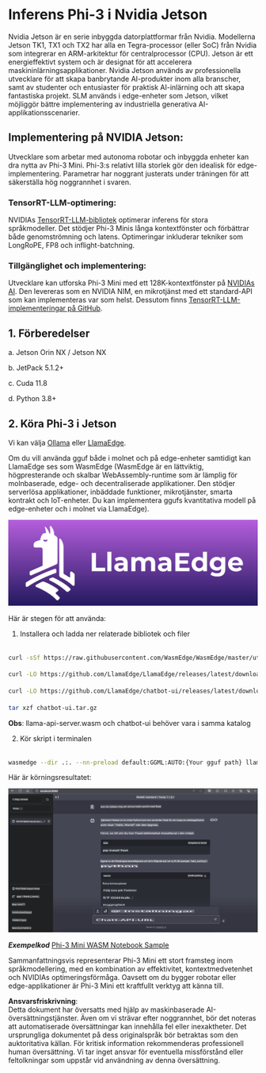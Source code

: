 # **Inferens Phi-3 i Nvidia Jetson**

Nvidia Jetson är en serie inbyggda datorplattformar från Nvidia. Modellerna Jetson TK1, TX1 och TX2 har alla en Tegra-processor (eller SoC) från Nvidia som integrerar en ARM-arkitektur för centralprocessor (CPU). Jetson är ett energieffektivt system och är designat för att accelerera maskininlärningsapplikationer. Nvidia Jetson används av professionella utvecklare för att skapa banbrytande AI-produkter inom alla branscher, samt av studenter och entusiaster för praktisk AI-inlärning och att skapa fantastiska projekt. SLM används i edge-enheter som Jetson, vilket möjliggör bättre implementering av industriella generativa AI-applikationsscenarier.

## Implementering på NVIDIA Jetson:
Utvecklare som arbetar med autonoma robotar och inbyggda enheter kan dra nytta av Phi-3 Mini. Phi-3:s relativt lilla storlek gör den idealisk för edge-implementering. Parametrar har noggrant justerats under träningen för att säkerställa hög noggrannhet i svaren.

### TensorRT-LLM-optimering:
NVIDIAs [TensorRT-LLM-bibliotek](https://github.com/NVIDIA/TensorRT-LLM?WT.mc_id=aiml-138114-kinfeylo) optimerar inferens för stora språkmodeller. Det stödjer Phi-3 Minis långa kontextfönster och förbättrar både genomströmning och latens. Optimeringar inkluderar tekniker som LongRoPE, FP8 och inflight-batchning.

### Tillgänglighet och implementering:
Utvecklare kan utforska Phi-3 Mini med ett 128K-kontextfönster på [NVIDIAs AI](https://www.nvidia.com/en-us/ai-data-science/generative-ai/). Den levereras som en NVIDIA NIM, en mikrotjänst med ett standard-API som kan implementeras var som helst. Dessutom finns [TensorRT-LLM-implementeringar på GitHub](https://github.com/NVIDIA/TensorRT-LLM).

## **1. Förberedelser**

a. Jetson Orin NX / Jetson NX

b. JetPack 5.1.2+
   
c. Cuda 11.8
   
d. Python 3.8+

## **2. Köra Phi-3 i Jetson**

Vi kan välja [Ollama](https://ollama.com) eller [LlamaEdge](https://llamaedge.com).

Om du vill använda gguf både i molnet och på edge-enheter samtidigt kan LlamaEdge ses som WasmEdge (WasmEdge är en lättviktig, högpresterande och skalbar WebAssembly-runtime som är lämplig för molnbaserade, edge- och decentraliserade applikationer. Den stödjer serverlösa applikationer, inbäddade funktioner, mikrotjänster, smarta kontrakt och IoT-enheter. Du kan implementera ggufs kvantitativa modell på edge-enheter och i molnet via LlamaEdge).

![llamaedge](../../../../../translated_images/llamaedge.1356a35c809c5e9d89d8168db0c92161e87f5e2c34831f2fad800f00fc4e74dc.sv.jpg)

Här är stegen för att använda:

1. Installera och ladda ner relaterade bibliotek och filer

```bash

curl -sSf https://raw.githubusercontent.com/WasmEdge/WasmEdge/master/utils/install.sh | bash -s -- --plugin wasi_nn-ggml

curl -LO https://github.com/LlamaEdge/LlamaEdge/releases/latest/download/llama-api-server.wasm

curl -LO https://github.com/LlamaEdge/chatbot-ui/releases/latest/download/chatbot-ui.tar.gz

tar xzf chatbot-ui.tar.gz

```

**Obs**: llama-api-server.wasm och chatbot-ui behöver vara i samma katalog

2. Kör skript i terminalen

```bash

wasmedge --dir .:. --nn-preload default:GGML:AUTO:{Your gguf path} llama-api-server.wasm -p phi-3-chat

```

Här är körningsresultatet:

![llamaedgerun](../../../../../translated_images/llamaedgerun.66eb2acd7f14e814437879522158b9531ae7c955014d48d0708d0e4ce6ac94a6.sv.png)

***Exempelkod*** [Phi-3 Mini WASM Notebook Sample](https://github.com/Azure-Samples/Phi-3MiniSamples/tree/main/wasm)

Sammanfattningsvis representerar Phi-3 Mini ett stort framsteg inom språkmodellering, med en kombination av effektivitet, kontextmedvetenhet och NVIDIAs optimeringsförmåga. Oavsett om du bygger robotar eller edge-applikationer är Phi-3 Mini ett kraftfullt verktyg att känna till.

**Ansvarsfriskrivning**:  
Detta dokument har översatts med hjälp av maskinbaserade AI-översättningstjänster. Även om vi strävar efter noggrannhet, bör det noteras att automatiserade översättningar kan innehålla fel eller inexaktheter. Det ursprungliga dokumentet på dess originalspråk bör betraktas som den auktoritativa källan. För kritisk information rekommenderas professionell human översättning. Vi tar inget ansvar för eventuella missförstånd eller feltolkningar som uppstår vid användning av denna översättning.
